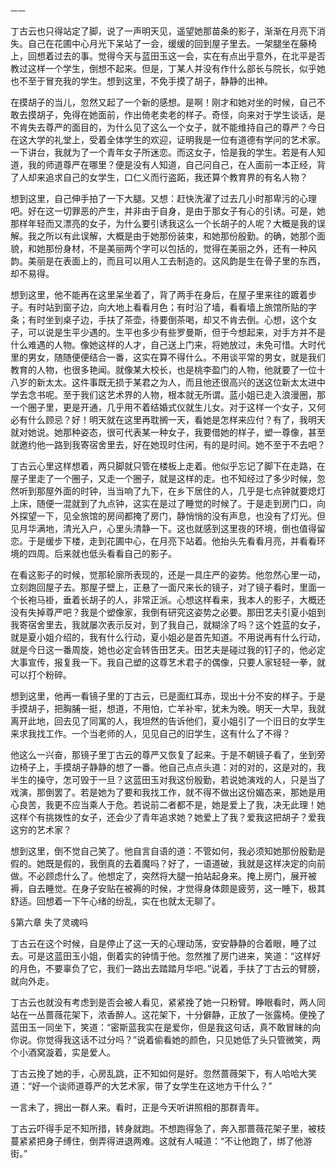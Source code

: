     一一 

   丁古云也只得站定了脚，说了一声明天见，遥望她那苗条的影子，渐渐在月亮下消失。自己在花圃中心月光下呆站了一会，缓缓的回到屋子里去。一架腿坐在藤椅上，回想着过去的事。觉得今天与蓝田玉这一会，实在有点出乎意外，在北平是否教过这样一个学生，倒想不起来。但是，丁某人并没有作什么部长与院长，似乎她也不至于冒充我的学生。想到这里，不免手摸了胡子，静静的出神。

   在摸胡子的当儿，忽然又起了一个新的感想。是啊！刚才和她对坐的时候，自己不敢去摸胡子，免得在她面前，作出倚老卖老的样子。奇怪，向来对于学生谈话，是不肯失去尊严的面目的，为什么见了这么一个女子，就不能维持自己的尊严？今日在这大学的礼堂上，受着全体学生的欢迎，证明我是一位有道德有学问的艺术家。一下讲台，我就为了一个青年女子所迷恋。而这女子，恰是我的学生。若是有人知道，我的师道尊严在哪里？便是没有人知道，自己问自己，在人面前一本正经，背了人却来追求自己的女学生，口仁义而行盗跖，我还算个教育界的有名人物？

   想到这里，自己伸手拍了一下大腿。又想：赶快洗濯了过去几小时那卑污的心理吧。好在这一切罪恶的产生，并非由于自身，是由于那女子有心的引诱。可是，她那样年轻而又漂亮的女子，为什么要引诱我这么一个长胡子的人呢？大概是我的误解。我之所以有此误解，大概是由于她那份装束，和她那份殷勤。的确，她那个面貌，和她那份身材，不是美丽两个字可以包括的，觉得在美丽之外，还有一种风韵。美丽是在表面上的，而且可以用人工去制造的。这风韵是生在骨子里的东西，却不易得。

   想到这里，他不能再在这里呆坐着了，背了两手在身后，在屋子里来往的踱着步子。有时站到窗子边，向大地上看看月色；有时沿了墙，看看墙上旅馆所贴的字条；有时坐到桌子边，手扶了茶壶，待要倒茶喝，却又不肯去倒。心想，这个女子，可以说是生平少遇的。生平也多少有些罗曼斯，但于今想起来，对手方并不是什么难遇的人物。像她这样的人才，自己送上门来，将她放过，未免可惜。大时代里的男女，随随便便结合一番，这实在算不得什么。不用谈平常的男女，就是我们教育的人物，也很多艳闻。就像某大校长，也是桃李盈门的人物，他就要了一位十八岁的新太太。这件事既无损于某君之为人，而且他还很高兴的送这位新太太进中学去念书呢。至于我们这艺术界的人物，根本就无所谓。蓝小姐已走入浪漫圈，那一个圈子里，更是开通，几乎用不着结婚式仪就生儿女。对于这样一个女子，又何必有什么顾忌？好！明天就在这里再耽搁一天，看她是怎样来应付？有了，我明天就对她说。她那种姿态，很可代表某一种女子，我要借她的样子，塑一尊像，甚至就邀约他一路到我寄宿舍里去，好在她现时住闲，有的是时间。她不至于不去吧？

   丁古云心里这样想着，两只脚就只管在楼板上走着。他似乎忘记了脚下在走路，在屋子里走了一个圈子，又走一个圈子，就是这样的走。也不知经过了多少时候，忽然听到那屋外面的时钟，当当响了九下，在乡下居住的人，几乎是七点钟就要熄灯上床，随便一混就到了九点钟，这实在是过了睡觉的时候了。于是走到房门口，向外探望一下，见全旅馆的房间都掩了房门，静悄悄的没有声息，也没有了灯光。但见月华满地，清光入户，心里头清静一下。这也就感到这里夜的环境，倒也值得留恋。于是缓步下楼，走到花圃中心，在月亮下站着。他抬头先看看月亮，并看看环境的四周。后来就也低头看看自己的影子。

   在看这影子的时候，觉那轮廓所表现的，还是一具庄严的姿势。他忽然心里一动，立刻跑回屋子去。那屋子壁上，正悬了一面尺来长的镜子，对了镜子看时，里面一个长袍马褂，垂着长胡子的人，非常正派。心想这样看来，我本人的影子，大概还没有失掉尊严吧？我是个塑像家，我倒有研究这姿势之必要。那田艺夫引夏小姐到我寄宿舍里去，我就屡次表示反对，到了我自己，就糊涂了吗？这个姓蓝的女子，就是夏小姐介绍的，我有什么行动，夏小姐必是首先知道。不用说再有什么行动，就是今日这一番周旋，她也必定会转告田艺夫。田艺夫是碰过我的钉子的，他必定大事宣传，报复我一下。我自己塑的这尊艺术君子的偶像，只要人家轻轻一拳，就可以打个粉碎。

   想到这里，他再一看镜子里的丁古云，已是面红耳赤，现出十分不安的样子。于是手摸胡子，把胸脯一挺，想道，不用怕，亡羊补牢，犹未为晚。明天一大早，我就离开此地，回去见了同寓的人，我坦然的告诉他们，夏小姐引了一个旧日的女学生来求我找工作。一个当老师的人，见见自己的旧学生，这有什么了不得？

   他这么一兴奋，那镜子里丁古云的尊严又恢复了起来。于是不朝镜子看了，坐到旁边椅子上，手摸胡子静静的想了一番。他自己点点头道：对的对的，这是对的，我半生的操守，怎可毁于一旦？这蓝田玉对我这份殷勤，若说她演戏的人，只是当了戏演，那倒罢了。若是她为了要和我找工作，就不得不做出这份媚态来，那她是用心良苦，我更不应当乘人于危。若说前二者都不是，她是爱上了我，决无此理！她这样个有挑拨性的女子，还会少了青年追求她？她爱上了我？爱我这把胡子？爱我这穷的艺术家？

   想到这里，倒不觉自己笑了。他自言自语的道：不管如何，我必须知她那份殷勤是假的。她既是假的，我倒真的去着魔吗？好了，一语道破，我就是这样决定的向前做。不必顾虑什么了。他想定了，突然将大腿一拍站起身来。掩上房门，展开被褥，自去睡觉。在身子安贴在被褥的时候，才觉得身体颇是疲劳，这一睡下，极其舒适。回想着一下午心绪的纷乱，实在也就太无聊了。

   §第六章 失了灵魂吗

   丁古云在这个时候，自是停止了这一天的心理动荡，安安静静的合着眼，睡了过去。可是这蓝田玉小姐，倒着实的钟情于他。忽然推了房门进来，笑道：“这样好的月色，不要辜负了它，我们一路出去踏踏月华吧。”说着，手扶了丁古云的臂膀，就向外走。

   丁古云也就没有考虑到是否会被人看见，紧紧挽了她一只粉臂。睁眼看时，两人同站在一丛蔷薇花架下，浓香醉人。这花架下，十分僻静，正放了一张露椅。便挽了蓝田玉一同坐下，笑道：“密斯蓝我实在是爱你，但是我这句话，真不敢冒昧的向你说。你觉得我这话不过分吗？”说着偷看她的颜色，只见她低了头只管微笑，两个小酒窝漩着，实是爱人。

   丁古云挽了她的手，心房乱跳，正不知如何是好。忽然蔷薇架下，有人哈哈大笑道：“好一个谈师道尊严的大艺术家，带了女学生在这地方干什么？”

   一言未了，拥出一群人来。看时，正是今天听讲照相的那群青年。

   丁古云吓得手足不知所措，转身就跑。不想跑得急了，奔入那蔷薇花架子里，被枝蔓紧紧把身子缚住，倒弄得进退两难。这就有人喊道：“不让他跑了，绑了他游街。”

